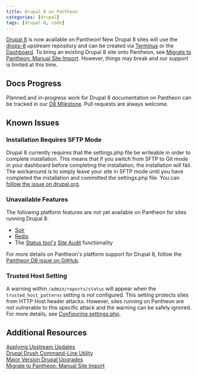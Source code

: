 ```yaml
---
title: Drupal 8 on Pantheon
categories: [drupal]
tags: [drupal-8, code]
---
```


[Drupal 8](https://www.drupal.org/drupal-8.0) is now available on Pantheon! New Drupal 8 sites will use the [drops-8](https://github.com/pantheon-systems/drops-8) upstream repository and can be created via [Terminus](/docs/terminus) or the [Dashboard](https://dashboard.pantheon.io/products/drupal8/spinup). To bring an existing Drupal 8 site onto Pantheon, see [Migrate to Pantheon: Manual Site Import](/docs/manual-import). However, things may break and our support is limited at this time.
## Docs Progress
Planned and in-progress work for Drupal 8 documentation on Pantheon can be tracked in our <a href="https://github.com/pantheon-systems/documentation/issues?q=is%3Aopen+is%3Aissue+milestone%3AD8">D8 Milestone</a>. Pull requests are always welcome.
## Known Issues
### Installation Requires SFTP Mode
Drupal 8 currently requires that the settings.php file be writeable in order to complete installation. This means that if you switch from SFTP to Git mode in your dashboard before completing the installation, the installation will fail. The workaround is to simply leave your site in SFTP mode until you have completed the installation and committed the settings.php file. You can <a href="https://github.com/pantheon-systems/documentation/issues?q=is%3Aopen+is%3Aissue+milestone%3AD8">follow the issue on drupal.org</a>.
### Unavailable Features
The following platform features are not yet available on Pantheon for sites running Drupal 8:

 - [Solr](/docs/solr)
 - [Redis](/docs/redis/#drupal-8-sites)
 - The [Status tool's](/docs/drupal-launch-check) [Site Audit](https://www.drupal.org/project/site_audit) functionality

For more details on Pantheon's platform support for Drupal 8, follow the [Pantheon D8 issue on GitHub](https://github.com/pantheon-systems/drops-8/issues?q=is%3Aopen).
### Trusted Host Setting
A warning within `/admin/reports/status` will appear when the `trusted_host_patterns` setting is not configured. This setting protects sites from HTTP Host header attacks. However, sites running on Pantheon are not vulnerable to this specific attack and the warning can be safely ignored. For more details, see [Configuring settings.php](/docs/settings-php/#trusted-host-setting).
## Additional Resources

[Applying Upstream Updates](/docs/upstream-updates)  
[Drupal Drush Command-Line Utility](/docs/drush)  
[Major Version Drupal Upgrades](/docs/drupal-updates#upgrade-to-drupal-8)  
[Migrate to Pantheon: Manual Site Import](/docs/manual-import)  
